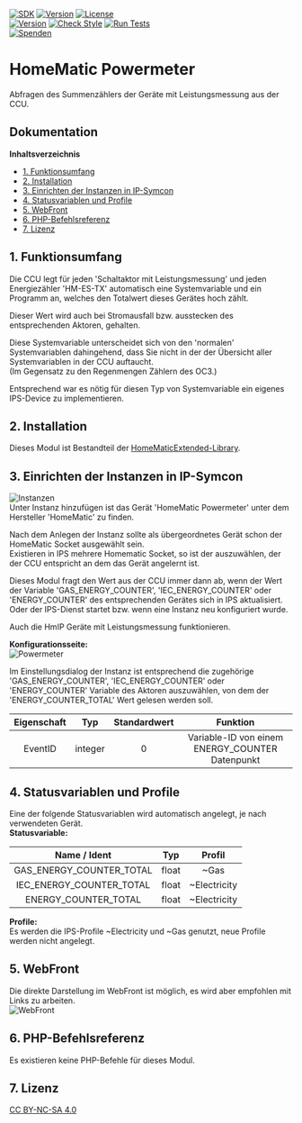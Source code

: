 [![SDK](https://img.shields.io/badge/Symcon-PHPModul-red.svg)](https://www.symcon.de/service/dokumentation/entwicklerbereich/sdk-tools/sdk-php/)
[![Version](https://img.shields.io/badge/Modul%20version-3.12-blue.svg)]()
[![License](https://img.shields.io/badge/License-CC%20BY--NC--SA%204.0-green.svg)](https://creativecommons.org/licenses/by-nc-sa/4.0/)  
[![Version](https://img.shields.io/badge/Symcon%20Version-6.1%20%3E-green.svg)](https://community.symcon.de/t/ip-symcon-6-1-stable-changelog/40276-IP-Symcon-5-1-%28Stable%29-Changelog)
[![Check Style](https://github.com/Nall-chan/HomematicExtended/workflows/Check%20Style/badge.svg)](https://github.com/Nall-chan/HomematicExtended/actions) [![Run Tests](https://github.com/Nall-chan/HomematicExtended/workflows/Run%20Tests/badge.svg)](https://github.com/Nall-chan/HomematicExtended/actions)   
[![Spenden](https://www.paypalobjects.com/de_DE/DE/i/btn/btn_donate_SM.gif)](../README.md#6-spenden) 

# HomeMatic Powermeter  <!-- omit in toc -->
   Abfragen des Summenzählers der Geräte mit Leistungsmessung aus der CCU.  

## Dokumentation <!-- omit in toc -->

**Inhaltsverzeichnis**

- [1. Funktionsumfang](#1-funktionsumfang)
- [2. Installation](#2-installation)
- [3. Einrichten der Instanzen in IP-Symcon](#3-einrichten-der-instanzen-in-ip-symcon)
- [4. Statusvariablen und Profile](#4-statusvariablen-und-profile)
- [5. WebFront](#5-webfront)
- [6. PHP-Befehlsreferenz](#6-php-befehlsreferenz)
- [7. Lizenz](#7-lizenz)

## 1. Funktionsumfang

   Die CCU legt für jeden 'Schaltaktor mit Leistungsmessung' und
   jeden Energiezähler 'HM-ES-TX' automatisch eine Systemvariable
   und ein Programm an, welches den Totalwert dieses Gerätes hoch zählt.  

   Dieser Wert wird auch bei Stromausfall bzw. ausstecken des entsprechenden Aktoren, gehalten.  

   Diese Systemvariable unterscheidet sich von den 'normalen' Systemvariablen dahingehend,
   dass Sie nicht in der der Übersicht aller Systemvariablen in der CCU auftaucht.  
   (Im Gegensatz zu den Regenmengen Zählern des OC3.)  

   Entsprechend war es nötig für diesen Typ von Systemvariable ein eigenes IPS-Device zu
   implementieren.  


## 2. Installation

Dieses Modul ist Bestandteil der [HomeMaticExtended-Library](../).  


## 3. Einrichten der Instanzen in IP-Symcon


![Instanzen](../docs/HMExtendedInstanzen.png)  
   Unter Instanz hinzufügen ist das Gerät 'HomeMatic Powermeter' unter dem Hersteller
   'HomeMatic' zu finden.  

   Nach dem Anlegen der Instanz sollte als übergeordnetes Gerät schon der HomeMatic Socket
   ausgewählt sein.  
   Existieren in IPS mehrere Homematic Socket, so ist der auszuwählen, der der CCU
   entspricht an dem das Gerät angelernt ist.  

   Dieses Modul fragt den Wert aus der CCU immer dann ab, wenn der Wert
   der Variable 'GAS_ENERGY_COUNTER', 'IEC_ENERGY_COUNTER' oder 'ENERGY_COUNTER'
   des entsprechenden Gerätes sich in IPS aktualisiert.  
   Oder der IPS-Dienst startet bzw. wenn eine Instanz neu konfiguriert wurde.  

   Auch die HmIP Geräte mit Leistungsmessung funktionieren.  

**Konfigurationsseite:**  
![Powermeter](../docs/Powermeter.png)  

   Im Einstellungsdialog der Instanz ist entsprechend die zugehörige
   'GAS_ENERGY_COUNTER', 'IEC_ENERGY_COUNTER' oder 'ENERGY_COUNTER'
   Variable des Aktoren auszuwählen, von dem der 'ENERGY_COUNTER_TOTAL' Wert
   gelesen werden soll.  

| Eigenschaft |   Typ   | Standardwert |                    Funktion                     |
| :---------: | :-----: | :----------: | :---------------------------------------------: |
|   EventID   | integer |      0       | Variable-ID von einem ENERGY_COUNTER Datenpunkt |


## 4. Statusvariablen und Profile  

Eine der folgende Statusvariablen wird automatisch angelegt, je nach verwendeten Gerät.  
**Statusvariable:**  

|      Name  /  Ident      |  Typ  |    Profil    |
| :----------------------: | :---: | :----------: |
| GAS_ENERGY_COUNTER_TOTAL | float |     ~Gas     |
| IEC_ENERGY_COUNTER_TOTAL | float | ~Electricity |
|   ENERGY_COUNTER_TOTAL   | float | ~Electricity |

**Profile:**  
Es werden die IPS-Profile ~Electricity und ~Gas genutzt, neue Profile werden nicht angelegt.  

## 5. WebFront  

Die direkte Darstellung im WebFront ist möglich, es wird aber empfohlen mit Links zu arbeiten.  
![WebFront](../docs/Powermeter_WF.png)  


## 6. PHP-Befehlsreferenz

   Es existieren keine PHP-Befehle für dieses Modul.  

## 7. Lizenz

  [CC BY-NC-SA 4.0](https://creativecommons.org/licenses/by-nc-sa/4.0/)  
